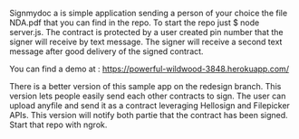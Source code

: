 Signmydoc a is simple application sending a person of your choice the file NDA.pdf that you can find in the repo. 
To start the repo just $ node server.js.
The contract is protected by a user created pin number that the signer will receive by text message. The signer will receive
a second text message after good delivery of the signed contract. 

You can find a demo at : https://powerful-wildwood-3848.herokuapp.com/


There is a better version of this sample app on the redesign branch. 
This version lets people easily send each other contracts to sign. The user can upload anyfile and send it as a contract leveraging Hellosign and Filepicker APIs.
This version will notify both partie that the contract has been signed. 
Start that repo with ngrok. 

